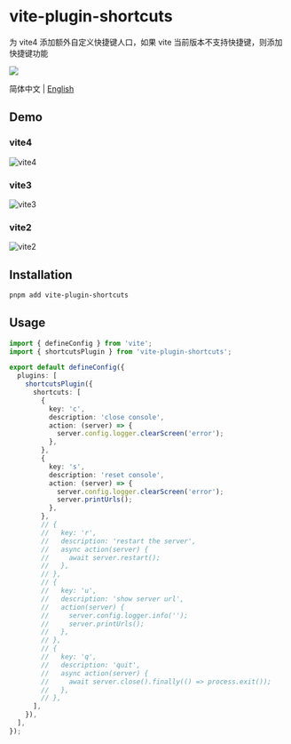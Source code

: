# vite-plugin-shortcuts

为 vite4 添加额外自定义快捷键人口，如果 vite 当前版本不支持快捷键，则添加快捷键功能

<p>
  <a href="https://www.npmjs.org/package/vite-plugin-shortcuts">
  <img src="https://img.shields.io/npm/v/vite-plugin-shortcuts.svg">
  </a>
  <br>
</p>

简体中文 | [English](./README.md)

## Demo

### vite4

![vite4](https://user-images.githubusercontent.com/37766068/235663282-c94f23d9-cb84-429b-94e1-625620bc1b01.png)

### vite3

![vite3](https://user-images.githubusercontent.com/37766068/235663330-8d416b95-c4e4-4824-8086-a653d62f6a42.png)

### vite2

![vite2](https://user-images.githubusercontent.com/37766068/235663376-9a56c8e7-994e-48e9-b175-a7722dc7d94e.png)

## Installation

```sh
pnpm add vite-plugin-shortcuts
```

## Usage

```ts
import { defineConfig } from 'vite';
import { shortcutsPlugin } from 'vite-plugin-shortcuts';

export default defineConfig({
  plugins: [
    shortcutsPlugin({
      shortcuts: [
        {
          key: 'c',
          description: 'close console',
          action: (server) => {
            server.config.logger.clearScreen('error');
          },
        },
        {
          key: 's',
          description: 'reset console',
          action: (server) => {
            server.config.logger.clearScreen('error');
            server.printUrls();
          },
        },
        // {
        //   key: 'r',
        //   description: 'restart the server',
        //   async action(server) {
        //     await server.restart();
        //   },
        // },
        // {
        //   key: 'u',
        //   description: 'show server url',
        //   action(server) {
        //     server.config.logger.info('');
        //     server.printUrls();
        //   },
        // },
        // {
        //   key: 'q',
        //   description: 'quit',
        //   async action(server) {
        //     await server.close().finally(() => process.exit());
        //   },
        // },
      ],
    }),
  ],
});
```
